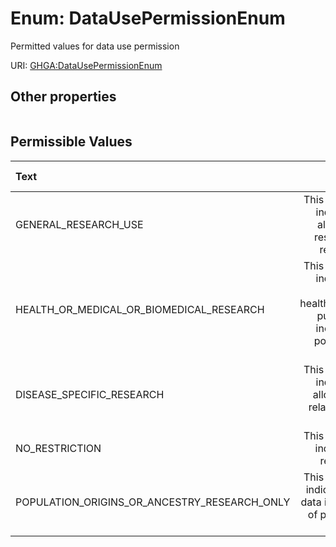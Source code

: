 
# Enum: DataUsePermissionEnum


Permitted values for data use permission

URI: [GHGA:DataUsePermissionEnum](https://w3id.org/GHGA/DataUsePermissionEnum)


## Other properties

|  |  |  |
| --- | --- | --- |

## Permissible Values

| Text | Description | Meaning | Other Information |
| :--- | :---: | :---: | ---: |
| GENERAL_RESEARCH_USE | This data use permission indicates that use is allowed for general research use for any research purpose. | DUO:0000042 |  |
| HEALTH_OR_MEDICAL_OR_BIOMEDICAL_RESEARCH | This data use permission indicates that use is allowed for health/medical/biomedical purposes; does not include the study of population origins or ancestry. | DUO:0000006 |  |
| DISEASE_SPECIFIC_RESEARCH | This data use permission indicates that use is allowed provided it is related to the specified disease. | DUO:0000007 |  |
| NO_RESTRICTION | This data use permission indicates there is no restriction on use. | DUO:0000004 |  |
| POPULATION_ORIGINS_OR_ANCESTRY_RESEARCH_ONLY | This data use permission indicates that use of the data is limited to the study of population origins or ancestry. | DUO:0000011 |  |

